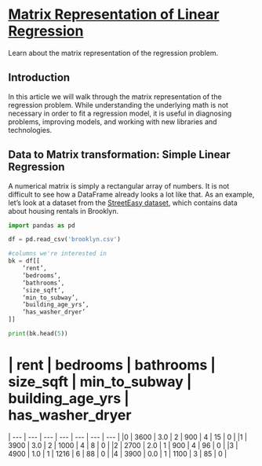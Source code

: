 # [Matrix Representation of Linear Regression](https://www.codecademy.com/courses/linear-regression-mssp/articles/matrix-representation-of-linear-regression)

Learn about the matrix representation of the regression problem.

## Introduction

In this article we will walk through the matrix representation of the regression problem. 
While understanding the underlying math is not necessary in order to fit a regression model, 
it is useful in diagnosing problems, improving models, and working with new libraries and technologies.

## Data to Matrix transformation: Simple Linear Regression

A numerical matrix is simply a rectangular array of numbers. 
It is not difficult to see how a DataFrame already looks a lot like that. 
As an example, let’s look at a dataset from the [StreetEasy dataset](https://github.com/Codecademy/datasets/tree/master/streeteasy), 
which contains data about housing rentals in Brooklyn.
```py
import pandas as pd

df = pd.read_csv('brooklyn.csv')

#columns we're interested in
bk = df[[
    ‘rent’, 
    ‘bedrooms’,  
    ‘bathrooms’, 
    ‘size_sqft’, 
    ‘min_to_subway’, 
    ’building_age_yrs’, 
    ‘has_washer_dryer’
]]

print(bk.head(5))
```
 # |	rent |	bedrooms |	bathrooms |	size_sqft |	min_to_subway |	building_age_yrs |	has_washer_dryer 
| --- | --- | --- | --- | --- | --- | --- |
|0 |	3600 |	3.0 |	2 |	900 |	4 |	15 |	0 |
|1 |	3900 |	3.0 |	2 |	1000 |	4 |	8 |	0 |
|2 |	2700 |	2.0 |	1 |	900 |	4 |	96 |	0 |
|3 |	4900 |	1.0 |	1 |	1216 |	6 |	88 |	0 |
|4 |	3900 |	0.0 |	1 |	1100 |	3 |	85 |	0 |


































